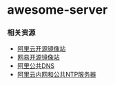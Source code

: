 # awesome-server



### 相关资源

- [阿里云开源镜像站](http://mirrors.aliyun.com/)
- [网易开源镜像站](http://mirrors.163.com/)
- [阿里公共DNS](http://www.alidns.com/)
- [阿里云内网和公共NTP服务器](https://help.aliyun.com/knowledge_detail/40583.html#内网和公共NTP服务器)
